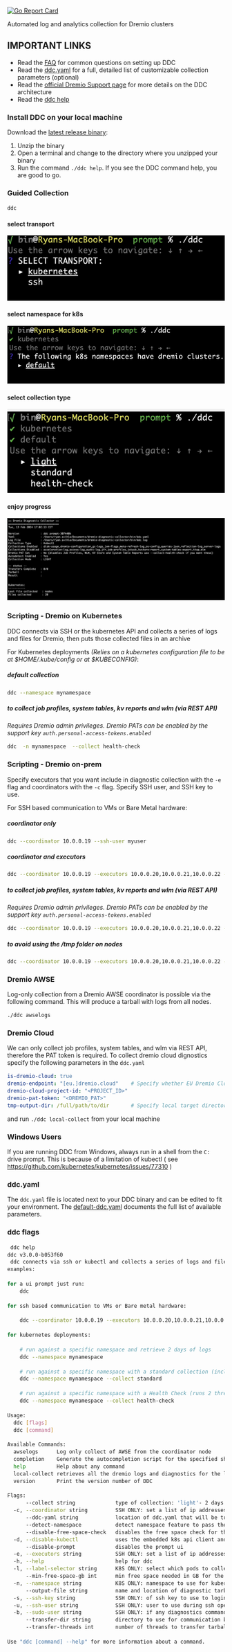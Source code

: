 [![Go Report Card](https://goreportcard.com/badge/github.com/dremio/dremio-diagnostic-collector/v3)](https://goreportcard.com/report/github.com/dremio/dremio-diagnostic-collector/v3)


Automated log and analytics collection for Dremio clusters

## IMPORTANT LINKS

* Read the [FAQ](FAQ.md) for common questions on setting up DDC
* Read the [ddc.yaml](default-ddc.yaml) for a full, detailed list of customizable collection parameters (optional)
* Read the [official Dremio Support page](https://support.dremio.com/hc/en-us/articles/15560006579739) for more details on the DDC architecture
* Read the [ddc help](https://github.com/dremio/dremio-diagnostic-collector/edit/main/README.md#ddc-flags)

### Install DDC on your local machine

Download the [latest release binary](https://github.com/dremio/dremio-diagnostic-collector/releases/latest):

1. Unzip the binary
2. Open a terminal and change to the directory where you unzipped your binary
3. Run the command `./ddc help`. If you see the DDC command help, you are good to go.

### Guided Collection

```bash
ddc
```
#### select transport
![step 1: transport](select.png)
#### select namespace for k8s
![step 2: namespace](namespaces.png)
#### select collection type
![step 3: collection](collection.png)
#### enjoy progress
![step 4: progress](progress.png)


### Scripting - Dremio on Kubernetes

DDC connects via SSH or the kubernetes API and collects a series of logs and files for Dremio, then puts those collected files in an archive

For Kubernetes deployments _(Relies on a kubernetes configuration file to be at $HOME/.kube/config or at $KUBECONFIG)_:

##### default collection
```bash
ddc --namespace mynamespace
```
      
##### to collect job profiles, system tables, kv reports and wlm (via REST API)
_Requires Dremio admin privileges. Dremio PATs can be enabled by the support key `auth.personal-access-tokens.enabled`_
```bash
ddc  -n mynamespace  --collect health-check
```

### Scripting - Dremio on-prem

Specify executors that you want include in diagnostic collection with the `-e` flag and coordinators with the `-c` flag. Specify SSH user, and SSH key to use.

For SSH based communication to VMs or Bare Metal hardware:

##### coordinator only

```bash
ddc --coordinator 10.0.0.19 --ssh-user myuser 
```    
##### coordinator and executors
        
```bash
ddc --coordinator 10.0.0.19 --executors 10.0.0.20,10.0.0.21,10.0.0.22 --ssh-user myuser
```

##### to collect job profiles, system tables, kv reports and wlm (via REST API)
_Requires Dremio admin privileges. Dremio PATs can be enabled by the support key `auth.personal-access-tokens.enabled`_
```bash
ddc --coordinator 10.0.0.19 --executors 10.0.0.20,10.0.0.21,10.0.0.22 --sudo-user dremio --ssh-user myuser --collect health-check
```    
    
##### to avoid using the /tmp folder on nodes

```bash
ddc --coordinator 10.0.0.19 --executors 10.0.0.20,10.0.0.21,10.0.0.22 --sudo-user dremio --ssh-user myuser --transfer-dir /mnt/lots_of_storage/
```

### Dremio AWSE

Log-only collection from a Dremio AWSE coordinator is possible via the following command. This will produce a tarball with logs from all nodes.

```bash
./ddc awselogs
```

### Dremio Cloud

We can only collect job profiles, system tables, and wlm via REST API, therefore the PAT token is required. 
To collect dremio cloud dignostics specify the following parameters in the `ddc.yaml`

```yaml
is-dremio-cloud: true
dremio-endpoint: "[eu.]dremio.cloud"    # Specify whether EU Dremio Cloud or not
dremio-cloud-project-id: "<PROJECT_ID>"
dremio-pat-token: "<DREMIO_PAT>"
tmp-output-dir: /full/path/to/dir       # Specify local target directory
```
and run `./ddc local-collect` from your local machine

### Windows Users

If you are running DDC from Windows, always run in a shell from the `C:` drive prompt. 
This is because of a limitation of kubectl ( see https://github.com/kubernetes/kubernetes/issues/77310 )

### ddc.yaml

The `ddc.yaml` file is located next to your DDC binary and can be edited to fit your environment. The [default-ddc.yaml](default-ddc.yaml) documents the full list of available parameters.


### ddc flags

```bash
 ddc help
ddc v3.0.0-b053f60
 ddc connects via ssh or kubectl and collects a series of logs and files for dremio, then puts those collected files in an archive
examples:

for a ui prompt just run:
	ddc 

for ssh based communication to VMs or Bare metal hardware:

	ddc --coordinator 10.0.0.19 --executors 10.0.0.20,10.0.0.21,10.0.0.22 --ssh-user myuser --ssh-key ~/.ssh/mykey --sudo-user dremio 

for kubernetes deployments:

	# run against a specific namespace and retrieve 2 days of logs
	ddc --namespace mynamespace

	# run against a specific namespace with a standard collection (includes jfr, top and 30 days of queries.json logs)
	ddc --namespace mynamespace	--collect standard

	# run against a specific namespace with a Health Check (runs 2 threads and includes everything in a standard collection plus collect 25,000 job profiles, system tables, kv reports and Work Load Manager (WLM) reports)
	ddc --namespace mynamespace	--collect health-check

Usage:
  ddc [flags]
  ddc [command]

Available Commands:
  awselogs      Log only collect of AWSE from the coordinator node
  completion    Generate the autocompletion script for the specified shell
  help          Help about any command
  local-collect retrieves all the dremio logs and diagnostics for the local node and saves the results in a compatible format for Dremio support
  version       Print the version number of DDC

Flags:
      --collect string             type of collection: 'light'- 2 days of logs (no top or jfr). 'standard' - includes jfr, top, 7 days of logs and 30 days of queries.json logs. 'standard+jstack' - all of 'standard' plus jstack. 'health-check' - all of 'standard' + WLM, KV Store Report, 25,000 Job Profiles (default "light")
  -c, --coordinator string         SSH ONLY: set a list of ip addresses separated by commas
      --ddc-yaml string            location of ddc.yaml that will be transferred to remote nodes for collection configuration (default "/opt/homebrew/Cellar/ddc/3.0.0/libexec/ddc.yaml")
      --detect-namespace           detect namespace feature to pass the namespace automatically
      --disable-free-space-check   disables the free space check for the --transfer-dir
  -d, --disable-kubectl            uses the embedded k8s api client and skips the use of kubectl for transfers and copying
      --disable-prompt             disables the prompt ui
  -e, --executors string           SSH ONLY: set a list of ip addresses separated by commas
  -h, --help                       help for ddc
  -l, --label-selector string      K8S ONLY: select which pods to collect: follows kubernetes label syntax see https://kubernetes.io/docs/concepts/overview/working-with-objects/labels/#label-selectors (default "role=dremio-cluster-pod")
      --min-free-space-gb int      min free space needed in GB for the process to run (default 40)
  -n, --namespace string           K8S ONLY: namespace to use for kubernetes pods
      --output-file string         name and location of diagnostic tarball (default "diag.tgz")
  -s, --ssh-key string             SSH ONLY: of ssh key to use to login
  -u, --ssh-user string            SSH ONLY: user to use during ssh operations to login
  -b, --sudo-user string           SSH ONLY: if any diagnostics commands need a sudo user (i.e. for jcmd)
      --transfer-dir string        directory to use for communication between the local-collect command and this one (default "/tmp/ddc-20240607145922")
      --transfer-threads int       number of threads to transfer tarballs (default 2)

Use "ddc [command] --help" for more information about a command.
```
